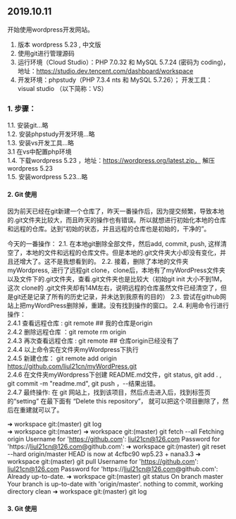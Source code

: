## 2019.10.11
开始使用wordpress开发网站。  
1) 版本 wordpress 5.23 , 中文版  
2) 使用git进行管理源码  
3) 运行环境（Cloud Studio）：PHP 7.0.32 和 MySQL 5.7.24 (密码为 coding)， 地址：https://studio.dev.tencent.com/dashboard/workspace  
4) 开发环境：phpstudy（PHP 7.3.4 nts 和 MySQL 5.7.26）； 开发工具： visual studio （以下简称：VS）  

### 1. 步骤：
1.1. 安装git...略  
1.2. 安装phpstudy开发环境...略  
1.3. 安装vs开发工具...略   
   3.1 在vs中配置php环境  
1.4. 下载wordpress 5.23 ，地址：https://wordpress.org/latest.zip， 解压 wordpress 5.23  
1.5. 安装wordpress 5.23...略  

   
#### 2. Git 使用
因为前天已经在git新建一个仓库了，昨天一番操作后，因为提交频繁，导致本地的.git文件夹比较大，而且昨天的操作也有错误。所以就想进行初始化本地的仓库和远程的仓库。达到“初始的状态，并且远程的仓库也是初始的，干净的”。

今天的一番操作：
2.1. 在本地git删除全部文件，然后add, commit, push, 这样清空了，本地的文件和远程的仓库文件。但是本地的.git文件夹大小却没有变化，并且还增大了。这不是我想看到的。
2.2. 接着，删除了本地的文件夹myWordpress, 进行了远程git clone，clone后，本地有了myWordPress文件夹以及文件下的.git文件夹，查看.git文件夹也是比较大（初始git init 大小不到1M，这次 clone的 .git文件夹却有14M左右，说明远程的仓库虽然文件已经清空了，但是git还是记录了所有的历史记录，并未达到我原有的目的）
2.3. 尝试在github网站上把myWordPress删除掉，重建。没有找到操作的窗口。
2.4. 利用命令行进行操作：  
   2.4.1 查看远程仓库 : git remote  ## 我的仓库是origin  
   2.4.2 删除远程仓库 ：git remote rm origin  
   2.4.3 再次查看远程仓库 : git remote  ## 仓库origin已经没有了  
   2.4.4 以上命令实在文件夹myWordpress下执行  
   2.4.5 新建仓库： git remote add origin https://github.com/liul21cn/myWordPress.git  
   2.4.6 在文件夹myWordpress下创建 README.md文件，git status, git add . , git commit -m "readme.md", git push ，--结果出错。  
   2.4.7 最终操作: 在 git 网站上，找到该项目，然后点击进入后，找到标签页的“setting” 在最下面有 “Delete this repository”， 就可以把这个项目删除了，然后在重建就可以了。  


 ➜  workspace git:(master) git log   
➜  workspace git:(master) 
➜  workspace git:(master) git fetch --all
Fetching origin
Username for 'https://github.com': liul21cn@126.com
Password for 'https://liul21cn@126.com@github.com': 
➜  workspace git:(master) git reset --hard origin/master
HEAD is now at 4cfbc90 wp5.23 + nana3.3
➜  workspace git:(master) git pull
Username for 'https://github.com': liul21cn@126.com
Password for 'https://liul21cn@126.com@github.com': 
Already up-to-date.
➜  workspace git:(master) git status
On branch master
Your branch is up-to-date with 'origin/master'.
nothing to commit, working directory clean
➜  workspace git:(master) git log  

#### 3. Git 使用



